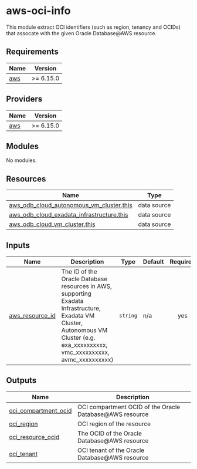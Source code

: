 # aws-oci-info
This module extract OCI identifiers (such as region, tenancy and OCIDs) that assocate with the given Oracle Database@AWS resource.

<!-- BEGIN_TF_DOCS -->
## Requirements

| Name | Version |
|------|---------|
| <a name="requirement_aws"></a> [aws](#requirement\_aws) | >= 6.15.0 |

## Providers

| Name | Version |
|------|---------|
| <a name="provider_aws"></a> [aws](#provider\_aws) | >= 6.15.0 |

## Modules

No modules.

## Resources

| Name | Type |
|------|------|
| [aws_odb_cloud_autonomous_vm_cluster.this](https://registry.terraform.io/providers/hashicorp/aws/latest/docs/data-sources/odb_cloud_autonomous_vm_cluster) | data source |
| [aws_odb_cloud_exadata_infrastructure.this](https://registry.terraform.io/providers/hashicorp/aws/latest/docs/data-sources/odb_cloud_exadata_infrastructure) | data source |
| [aws_odb_cloud_vm_cluster.this](https://registry.terraform.io/providers/hashicorp/aws/latest/docs/data-sources/odb_cloud_vm_cluster) | data source |

## Inputs

| Name | Description | Type | Default | Required |
|------|-------------|------|---------|:--------:|
| <a name="input_aws_resource_id"></a> [aws\_resource\_id](#input\_aws\_resource\_id) | The ID of the Oracle Database resources in AWS, supporting Exadata Infrastructure, Exadata VM Cluster, Autonomous VM Cluster (e.g. exa\_xxxxxxxxxx, vmc\_xxxxxxxxxx, avmc\_xxxxxxxxxx) | `string` | n/a | yes |

## Outputs

| Name | Description |
|------|-------------|
| <a name="output_oci_compartment_ocid"></a> [oci\_compartment\_ocid](#output\_oci\_compartment\_ocid) | OCI compartment OCID of the Oracle Database@AWS resource |
| <a name="output_oci_region"></a> [oci\_region](#output\_oci\_region) | OCI region of the resource |
| <a name="output_oci_resource_ocid"></a> [oci\_resource\_ocid](#output\_oci\_resource\_ocid) | The OCID of the Oracle Database@AWS resource |
| <a name="output_oci_tenant"></a> [oci\_tenant](#output\_oci\_tenant) | OCI tenant of the Oracle Database@AWS resource |
<!-- END_TF_DOCS -->